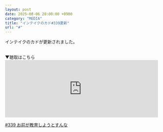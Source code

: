 ```yaml
---
layout: post
date: 2025-08-06 20:00:00 +0900
category: "MEDIA"
title: "インテイクのカド#339更新"
url: "#"
---
```


インテイクのカドが更新されました。

<br>
▼聴取はこちら

<style> .standfm-embed-iframe { height: 190px; } @media only screen and (max-device-width: 480px) { .standfm-embed-iframe { height: 230px; } } </style>
<iframe src="https://stand.fm/embed/episodes/689c81b4ef37cf82bbcf104c" class="standfm-embed-iframe" width="100%" frameborder="0" allowtransparency="true" allow="encrypted-media"></iframe>

<a href="https://stand.fm/episodes/689c81b4ef37cf82bbcf104c" target="_blank">#339 お前が教育しようとすんな</a>
